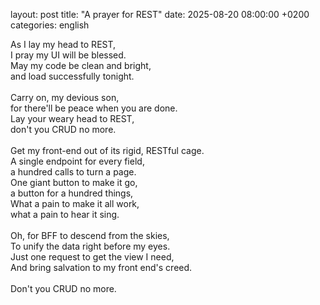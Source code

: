 layout: post
title:  "A prayer for REST"
date: 2025-08-20 08:00:00 +0200
categories: english

<div class="poem">
As I lay my head to REST,<br>
I pray my UI will be blessed.<br>
May my code be clean and bright,<br>
and load successfully tonight.<br>
<br>
Carry on, my devious son,<br>
for there'll be peace when you are done.<br>
Lay your weary head to REST,<br>
don't you CRUD no more.<br>
<br>
Get my front-end out of its rigid, RESTful cage.<br>
A single endpoint for every field,<br>
a hundred calls to turn a page.<br>
One giant button to make it go,<br>
a button for a hundred things,<br>
What a pain to make it all work,<br>
what a pain to hear it sing.<br>
<br>
Oh, for BFF to descend from the skies,<br>
To unify the data right before my eyes.<br>
Just one request to get the view I need,<br>
And bring salvation to my front end's creed.<br>
<br>
Don't you CRUD no more.
</div>